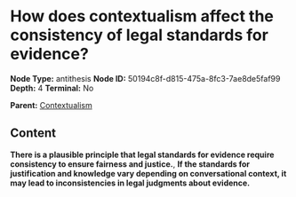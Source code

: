# How does contextualism affect the consistency of legal standards for evidence?

**Node Type:** antithesis
**Node ID:** 50194c8f-d815-475a-8fc3-7ae8de5faf99
**Depth:** 4
**Terminal:** No

**Parent:** [Contextualism](contextualism-synthesis-d0c1d376-3b93-480a-96eb-1f90a90eb7ce.md)

## Content

**There is a plausible principle that legal standards for evidence require consistency to ensure fairness and justice.**, **If the standards for justification and knowledge vary depending on conversational context, it may lead to inconsistencies in legal judgments about evidence.**

